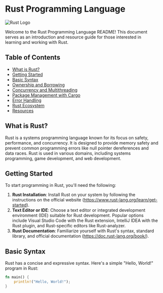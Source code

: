 # Rust Programming Language

![Rust Logo](https://upload.wikimedia.org/wikipedia/commons/thumb/d/d5/Rust_programming_language_black_logo.svg/200px-Rust_programming_language_black_logo.svg.png)

Welcome to the Rust Programming Language README! This document serves as an introduction and resource guide for those interested in learning and working with Rust.

## Table of Contents
- [What is Rust?](#what-is-rust)
- [Getting Started](#getting-started)
- [Basic Syntax](#basic-syntax)
- [Ownership and Borrowing](#ownership-and-borrowing)
- [Concurrency and Multithreading](#concurrency-and-multithreading)
- [Package Management with Cargo](#package-management-with-cargo)
- [Error Handling](#error-handling)
- [Rust Ecosystem](#rust-ecosystem)
- [Resources](#resources)

## What is Rust?
Rust is a systems programming language known for its focus on safety, performance, and concurrency. It is designed to provide memory safety and prevent common programming errors like null pointer dereferences and data races. Rust is used in various domains, including systems programming, game development, and web development.

## Getting Started
To start programming in Rust, you'll need the following:
1. **Rust Installation**: Install Rust on your system by following the instructions on the official website (https://www.rust-lang.org/learn/get-started).
2. **Text Editor or IDE**: Choose a text editor or integrated development environment (IDE) suitable for Rust development. Popular options include Visual Studio Code with the Rust extension, IntelliJ IDEA with the Rust plugin, and Rust-specific editors like Rust-analyzer.
3. **Rust Documentation**: Familiarize yourself with Rust's syntax, standard library, and official documentation (https://doc.rust-lang.org/book/).

## Basic Syntax
Rust has a concise and expressive syntax. Here's a simple "Hello, World!" program in Rust:

```rust
fn main() {
    println!("Hello, World!");
}
